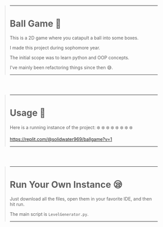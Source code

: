 <br>

> ---
> 
> # Ball Game :football:
> 
> This is a 2D game where you catapult a ball into some boxes.
> 
> I made this project during sophomore year.
> 
> The initial scope was to learn python and OOP concepts.
> 
> I've mainly been refactoring things since then :sweat_smile:.
>
> ---

<br>
<br>

> ---
>
> # Usage :hugs:
> 
> Here is a running instance of the project: :snowflake: :snowflake: :snowflake: :snowflake: :snowflake: :snowflake: :snowflake: :snowflake:
> 
> https://replit.com/@solidwater969/ballgame?v=1
>
> ---

<br>
<br>

> ---
>
> # Run Your Own Instance :sleepy:
> 
> Just download all the files, open them in your favorite IDE, and then hit run.
> 
> The main script is ```LevelGenerator.py```.
>
> ---
